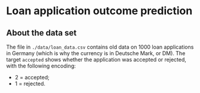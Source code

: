 # Loan application outcome prediction

## About the data set
The file in `./data/loan_data.csv` contains old data on 1000 loan applications
in Germany (which is why the currency is in Deutsche
Mark, or DM). The target `accepted` shows whether the application was accepted
or rejected, with the following encoding:
- 2 = accepted;
- 1 = rejected.
